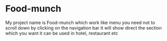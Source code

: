 # Food-munch
My project name is Food-munch which work like menu you need not to scroll down by clicking on the navigation bar it will show direct the section which you want it can be used in hotel, restaurant etc 

